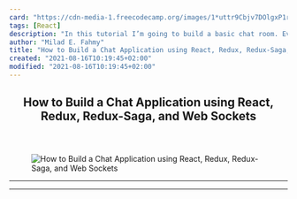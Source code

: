```yaml
---
card: "https://cdn-media-1.freecodecamp.org/images/1*uttr9Cbjv7DOlgxP1r0pnA.png"
tags: [React]
description: "In this tutorial I’m going to build a basic chat room. Every "
author: "Milad E. Fahmy"
title: "How to Build a Chat Application using React, Redux, Redux-Saga, and Web Sockets"
created: "2021-08-16T10:19:45+02:00"
modified: "2021-08-16T10:19:45+02:00"
---
```

<div class="site-wrapper">
<main id="site-main" class="site-main outer">
<div class="inner">
<article class="post-full post tag-react tag-redux tag-javascript tag-web-development tag-tech ">
<header class="post-full-header">
<h1 class="post-full-title">How to Build a Chat Application using React, Redux, Redux-Saga, and Web Sockets</h1>
</header>
<figure class="post-full-image">
<picture>
<source media="(max-width: 700px)" sizes="1px" srcset="data:image/gif;base64,R0lGODlhAQABAIAAAAAAAP///yH5BAEAAAAALAAAAAABAAEAAAIBRAA7 1w">
<source media="(min-width: 701px)" sizes="(max-width: 800px) 400px,
(max-width: 1170px) 700px,
1400px" srcset="https://cdn-media-1.freecodecamp.org/images/1*uttr9Cbjv7DOlgxP1r0pnA.png 300w,
https://cdn-media-1.freecodecamp.org/images/1*uttr9Cbjv7DOlgxP1r0pnA.png 600w,
https://cdn-media-1.freecodecamp.org/images/1*uttr9Cbjv7DOlgxP1r0pnA.png 1000w,
https://cdn-media-1.freecodecamp.org/images/1*uttr9Cbjv7DOlgxP1r0pnA.png 2000w">
<img onerror="this.style.display='none'" src="https://cdn-media-1.freecodecamp.org/images/1*uttr9Cbjv7DOlgxP1r0pnA.png" alt="How to Build a Chat Application using React, Redux, Redux-Saga, and Web Sockets">
</picture>
</figure>
<section class="post-full-content">
<div class="post-content">
</div>
<hr>
<hr>
</section>
</article>
</div>
</main>
</div>
<!-- Google Tag Manager (noscript) -->
<!-- End Google Tag Manager (noscript) -->
